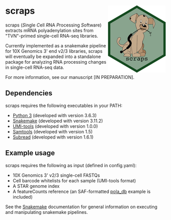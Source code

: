 # scraps <img src="man/figures/logo.png" align="right">

scraps (*S*ingle *C*ell *R*NA *P*rocessing *S*oftware) extracts
mRNA polyadenylation sites from "TVN"-primed single-cell RNA-seq
libraries.

Currently implemented as a snakemake pipeline for 10X Genomics
3' end v2/3 libraries, scraps will eventually be expanded into 
a standalone package for analyzing RNA processing changes in
single-cell RNA-seq data.

For more information, see our manuscript [IN PREPARATION].

## Dependencies

scraps requires the following executables in your PATH:

  - <a href="https://www.python.org/">Python 3</a> (developed with version 3.6.3)
  - <a href="https://bitbucket.org/snakemake/snakemake/src/master/">Snakemake</a> (developed with version 3.11.2)
  - <a href="https://github.com/CGATOxford/UMI-tools">UMI-tools<a> (developed with version 1.0.0)
  - <a href="http://samtools.sourceforge.net/">Samtools</a> (developed with version 1.5)
  - <a href="http://subread.sourceforge.net/">Subread<a> (developed with version 1.6.1)

## Example usage

scraps requires the following as input (defined in config.yaml):

  - 10X Genomics 3' v2/3 single-cell FASTQs 
  - Cell barcode whitelists for each sample (UMI-tools format)
  - A STAR genome index
  - A featureCounts reference (an SAF-formatted <a href="http://exon.umdnj.edu/polya_db/">pola_db</a> example is included)

See the <a href="https://snakemake.readthedocs.io/en/stable/">Snakemake</a> documentation
for general information on executing and manipulating snakemake pipelines.
